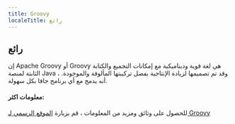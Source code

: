 ```yaml
---
title: Groovy
localeTitle: رائع
---
```

## رائع

إن Apache Groovy أو Groovy هي لغة قوية وديناميكية مع إمكانات التجميع والكتابة الثابتة لمنصة Java ، وقد تم تصميمها لزيادة الإنتاجية بفضل تركيبتها المألوفة والموجودة. أنه يدمج مع أي برنامج جافا بكل سهولة.

#### معلومات اكثر:

للحصول على وثائق ومزيد من المعلومات ، قم بزيارة [الموقع الرسمي لـ Groovy](http://groovy-lang.org)